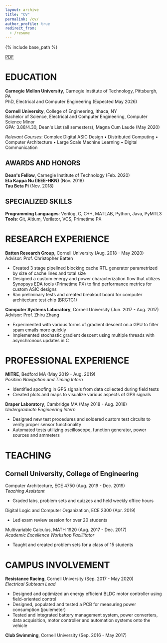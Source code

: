 ```yaml
---
layout: archive
title: "CV"
permalink: /cv/
author_profile: true
redirect_from:
  - /resume
---
```


{% include base_path %}

[PDF](../files/Eric_Tang_CV.pdf)

EDUCATION
======
**Carnegie Mellon University**, Carnegie Institute of Technology, Pittsburgh, PA  
PhD, Electrical and Computer Engineering (Expected May 2026)

**Cornell University**, College of Engineering, Ithaca, NY  
Bachelor of Science, Electrical and Computer Engineering, Computer Science Minor   
GPA: 3.88/4.30, Dean's List (all semesters), Magna Cum Laude (May 2020)

*Relevant Courses*: Complex Digital ASIC Design • Distributed Computing • Computer Architecture • Large Scale Machine Learning • Digital Communication

## AWARDS AND HONORS
**Dean's Fellow**, Carnegie Institute of Technology (Feb. 2020)  
**Eta Kappa Nu (IEEE-HKN)** (Nov. 2018)  
**Tau Beta Pi** (Nov. 2018) 

## SPECIALIZED SKILLS
**Programming Languages**: Verilog, C, C++, MATLAB, Python, Java, PyMTL3  
**Tools**: Git, Altium, Verilator, VCS, Primetime PX

RESEARCH EXPERIENCE
======
**Batten Research Group**, Cornell University (Aug. 2018 - May 2020)  
Advisor: Prof. Christopher Batten
*	Created 3 stage pipelined blocking cache RTL generator parametrized by size of cache lines and total size  
*	Designed a custom energy and power characterization flow that utilizes Synopsys EDA tools (Primetime PX) to find performance metrics for custom ASIC designs  
*	Ran preliminary tests and created breakout board for computer architecture test chip (BRGTC1)  

**Computer Systems Laboratory**, Cornell University (Jun. 2017 - Aug. 2017)     
Advisor: Prof. Zhiru Zhang
* Experimented with various forms of gradient descent on a GPU to filter spam emails more quickly
* Implemented stochastic gradient descent using multiple threads with asynchronous updates in C

PROFESSIONAL EXPERIENCE
=====
**MITRE**, Bedford MA (May 2019 - Aug. 2019)  
*Position Navigation and Timing Intern*
*	Identified spoofing in GPS signals from data collected during field tests
*	Created plots and maps to visualize various aspects of GPS signals

**Draper Laboratory**, Cambridge MA (May 2018 - Aug. 2018)  
*Undergraduate Engineering Intern*	 
*	Designed new test procedures and soldered custom test circuits to verify proper sensor functionality
*	Automated tests utilizing oscilloscope, function generator, power sources and ammeters

TEACHING
=====
## Cornell University, College of Engineering
Computer Architecture, ECE 4750 (Aug. 2019 - Dec. 2019)  
*Teaching Assistant*  
* Graded labs, problem sets and quizzes and held weekly office hours

Digital Logic and Computer Organization, ECE 2300 (Apr. 2019)  
* Led exam review session for over 20 students 

Multivariable Calculus, MATH 1920 (Aug. 2017 - Dec. 2017)  
*Academic Excellence Workshop Facillitator*
*	Taught and created problem sets for a class of 15 students 

CAMPUS INVOLVEMENT
======
**Resistance Racing**, Cornell University (Sep. 2017 - May 2020)  
*Electrical Subteam Lead*
*	Designed and optimized an energy efficient BLDC motor controller using field-oriented control
*	Designed, populated and tested a PCB for measuring power consumption (joulemeter) 
*	Tested and integrated battery management system, power converters, data acquisition, motor controller and automation systems onto the vehicle

**Club Swimming**, Cornell University (Sep. 2016 - May 2017)


